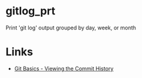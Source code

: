 # gitlog_prt
Print 'git log' output grouped by day, week, or month

# Links
- [Git Basics - Viewing the Commit History](https://git-scm.com/book/en/v1/Git-Basics-Viewing-the-Commit-History)
